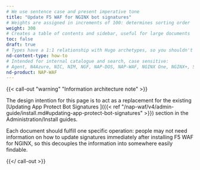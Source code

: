 ```yaml
---
# We use sentence case and present imperative tone
title: "Update F5 WAF for NGINX bot signatures"
# Weights are assigned in increments of 100: determines sorting order
weight: 300
# Creates a table of contents and sidebar, useful for large documents
toc: false
draft: true
# Types have a 1:1 relationship with Hugo archetypes, so you shouldn't need to change this
nd-content-type: how-to
# Intended for internal catalogue and search, case sensitive:
# Agent, N4Azure, NIC, NIM, NGF, NAP-DOS, NAP-WAF, NGINX One, NGINX+, Solutions, Unit
nd-product: NAP-WAF
---
```


{{< call-out "warning" "Information architecture note" >}}

The design intention for this page is to act as a replacement for the existing [Updating App Protect Bot Signatures ]({{< ref "/nap-waf/v4/admin-guide/install.md#updating-app-protect-bot-signatures" >}}) section in the Administration/Install guides.

Each document should fulfill one specific operation: people may not need information on how to update signatures immediately after installing F5 WAF for NGINX, so this decouples the information into somewhere easily findable.

{{</ call-out >}}